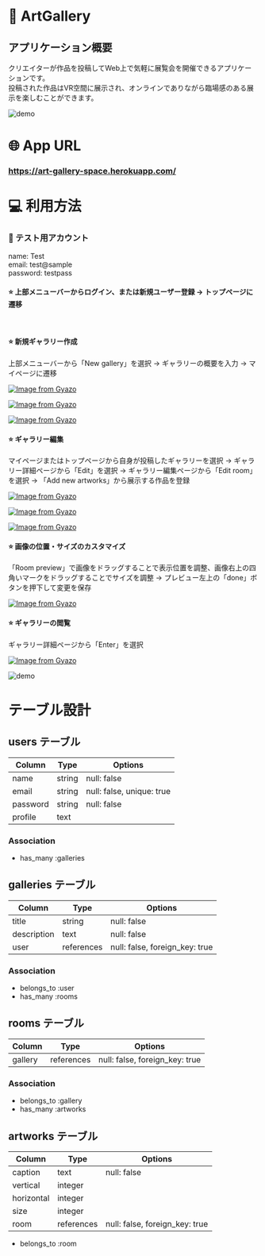 # 🎨 ArtGallery

## アプリケーション概要
クリエイターが作品を投稿してWeb上で気軽に展覧会を開催できるアプリケーションです。<br>
投稿された作品はVR空間に展示され、オンラインでありながら臨場感のある展示を楽しむことができます。

![demo](https://user-images.githubusercontent.com/13264818/112141739-0459d800-8c19-11eb-94b1-95b862577939.gif)

# 🌐 App URL
### **https://art-gallery-space.herokuapp.com/**

# 💻 利用方法

### 👤 テスト用アカウント
name: Test<br>
email: test@sample<br>
password: testpass

#### ⭐️ 上部メニューバーからログイン、または新規ユーザー登録 → トップページに遷移
<br>

#### ⭐️ 新規ギャラリー作成
上部メニューバーから「New gallery」を選択 → ギャラリーの概要を入力 → マイページに遷移
<br>

[![Image from Gyazo](https://i.gyazo.com/91827cdd89d0b5c066b818a6c4cd1af1.jpg)](https://gyazo.com/91827cdd89d0b5c066b818a6c4cd1af1)

[![Image from Gyazo](https://i.gyazo.com/44fc0bb098c5070aeb94e4694bf489da.jpg)](https://gyazo.com/44fc0bb098c5070aeb94e4694bf489da)

[![Image from Gyazo](https://i.gyazo.com/63b46f1e79d087dc7d651bef56086705.png)](https://gyazo.com/63b46f1e79d087dc7d651bef56086705)

#### ⭐️ ギャラリー編集
マイページまたはトップページから自身が投稿したギャラリーを選択 → ギャラリー詳細ページから「Edit」を選択 → ギャラリー編集ページから「Edit room」を選択 → 「Add new artworks」から展示する作品を登録
<br>

[![Image from Gyazo](https://i.gyazo.com/2ca60d79884a7e7880a8f426d2648546.jpg)](https://gyazo.com/2ca60d79884a7e7880a8f426d2648546)

[![Image from Gyazo](https://i.gyazo.com/62f3d683ccafcadc943ff57ffba8f744.png)](https://gyazo.com/62f3d683ccafcadc943ff57ffba8f744)

[![Image from Gyazo](https://i.gyazo.com/0bf67cf256daf4b243c84aec37e8fdc5.png)](https://gyazo.com/0bf67cf256daf4b243c84aec37e8fdc5)

#### ⭐️ 画像の位置・サイズのカスタマイズ
「Room preview」で画像をドラッグすることで表示位置を調整、画像右上の四角いマークをドラッグすることでサイズを調整 → プレビュー左上の「done」ボタンを押下して変更を保存

[![Image from Gyazo](https://i.gyazo.com/6be02c2c2b8fe86809856c33db58779c.gif)](https://gyazo.com/6be02c2c2b8fe86809856c33db58779c)

#### ⭐️ ギャラリーの閲覧
ギャラリー詳細ページから「Enter」を選択

[![Image from Gyazo](https://i.gyazo.com/2ca60d79884a7e7880a8f426d2648546.jpg)](https://gyazo.com/2ca60d79884a7e7880a8f426d2648546)

![demo](https://user-images.githubusercontent.com/13264818/112141739-0459d800-8c19-11eb-94b1-95b862577939.gif)

# テーブル設計

## users テーブル

| Column   | Type   | Options                   |
| -------- | ------ | ------------------------- |
| name     | string | null: false               |
| email    | string | null: false, unique: true |
| password | string | null: false               |
| profile  | text   |                           |

### Association

- has_many :galleries

## galleries テーブル

| Column      | Type       | Options                        |
| ----------- | ---------- | ------------------------------ |
| title       | string     | null: false                    |
| description | text       | null: false                    |
| user        | references | null: false, foreign_key: true |

### Association

- belongs_to :user
- has_many :rooms

## rooms テーブル

| Column      | Type       | Options                        |
| ----------- | ---------- | ------------------------------ |
| gallery     | references | null: false, foreign_key: true |

### Association

- belongs_to :gallery
- has_many :artworks

## artworks テーブル

| Column      | Type       | Options                        |
| ----------- | ---------- | ------------------------------ |
| caption     | text       | null: false                    |
| vertical    | integer    |                                |
| horizontal  | integer    |                                |
| size        | integer    |                                |
| room        | references | null: false, foreign_key: true |

- belongs_to :room
